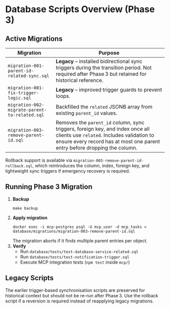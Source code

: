 # Database Scripts Overview (Phase 3)

## Active Migrations

| Migration | Purpose |
|-----------|---------|
| `migration-001-parent-id-related-sync.sql` | **Legacy** – installed bidirectional sync triggers during the transition period. Not required after Phase 3 but retained for historical reference. |
| `migration-001-fix-trigger-logic.sql` | **Legacy** – improved trigger guards to prevent loops. |
| `migration-002-migrate-parent-to-related.sql` | Backfilled the `related` JSONB array from existing `parent_id` values. |
| `migration-003-remove-parent-id.sql` | Removes the `parent_id` column, sync triggers, foreign key, and index once all clients use `related`. Includes validation to ensure every record has at most one parent entry before dropping the column. |

Rollback support is available via `migration-003-remove-parent-id-rollback.sql`, which reintroduces the column, index, foreign key, and lightweight sync triggers if emergency recovery is required.

## Running Phase 3 Migration

1. **Backup**  
   ```
   make backup
   ```
2. **Apply migration**  
   ```
   docker exec -i mcp-postgres psql -U mcp_user -d mcp_tasks < database/migrations/migration-003-remove-parent-id.sql
   ```
   The migration aborts if it finds multiple parent entries per object.
3. **Verify**  
   - Run `database/tests/test-database-service-related.sql`
   - Run `database/tests/test-notification-trigger.sql`
   - Execute MCP integration tests (`npm test` inside `mcp/`)

## Legacy Scripts

The earlier trigger-based synchronisation scripts are preserved for historical context but should not be re-run after Phase 3. Use the rollback script if a reversion is required instead of reapplying legacy migrations.
